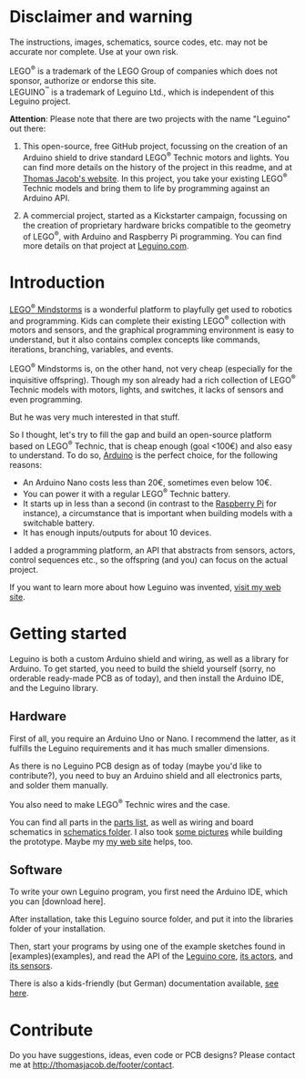 # Disclaimer and warning

The instructions, images, schematics, source codes, etc. may not be accurate nor complete.
Use at your own risk.

LEGO<sup>®</sup> is a trademark of the LEGO Group of companies which does not sponsor, authorize or endorse this site.<br/>
LEGUINO<sup>™</sup> is a trademark of Leguino Ltd., which is independent of this Leguino project.

**Attention**: Please note that there are two projects with the name "Leguino" out there:

1. This open-source, free GitHub project, focussing on the creation of an Arduino shield to drive standard LEGO<sup>®</sup> Technic motors and lights. You can find more details on the history of the project in this readme, and at [Thomas Jacob's website](https://www.thomasjacob.de/kreativ/leguino-en). In this project, you take your existing LEGO<sup>®</sup> Technic models and bring them to life by programming against an Arduino API.

2. A commercial project, started as a Kickstarter campaign, focussing on the creation of proprietary hardware bricks compatible to the geometry of LEGO<sup>®</sup>, with Arduino and Raspberry Pi programming. You can find more details on that project at [Leguino.com](http://leguino.com).

# Introduction

[LEGO<sup>®</sup> Mindstorms](https://www.lego.com/de-de/mindstorms) is a wonderful platform to playfully get used to robotics and programming. Kids can complete their existing LEGO<sup>®</sup> collection with motors and sensors, and the graphical programming environment is easy to understand, but it also contains complex concepts like commands, iterations, branching, variables, and events.

LEGO<sup>®</sup> Mindstorms is, on the other hand, not very cheap (especially for the inquisitive offspring). Though my son already had a rich collection of LEGO<sup>®</sup> Technic models with motors, lights, and switches, it lacks of sensors and even programming.

But he was very much interested in that stuff.

So I thought, let's try to fill the gap and build an open-source platform based on LEGO<sup>®</sup> Technic, that is cheap enough (goal <100€) and also easy to understand. To do so, [Arduino](https://www.arduino.cc/) is the perfect choice, for the following reasons:

* An Arduino Nano costs less than 20€, sometimes even below 10€.
* You can power it with a regular LEGO<sup>®</sup> Technic battery.
* It starts up in less than a second (in contrast to the [Raspberry Pi](https://www.raspberrypi.org/) for instance), a circumstance that is important when building models with a switchable battery.
* It has enough inputs/outputs for about 10 devices.

I added a programming platform, an API that abstracts from sensors, actors, control sequences etc., so the offspring (and you) can focus on the actual project.

If you want to learn more about how Leguino was invented, [visit my web site](http://www.thomasjacob.de/kreativ/leguino-en).

# Getting started

Leguino is both a custom Arduino shield and wiring, as well as a library for Arduino. To get started, you need to build the shield yourself (sorry, no orderable ready-made PCB as of today), and then install the Arduino IDE, and the Leguino library.

## Hardware

First of all, you require an Arduino Uno or Nano. I recommend the latter, as it fulfills the Leguino requirements and it has much smaller dimensions.

As there is no Leguino PCB design as of today (maybe you'd like to contribute?), you need to buy an Arduino shield and all electronics parts, and solder them manually.

You also need to make LEGO<sup>®</sup> Technic wires and the case.

You can find all parts in the [parts list](docs/parts.md), as well as wiring and board schematics in [schematics folder](docs/schematics). I also took [some pictures](docs/photos) while building the prototype. Maybe my [my web site](http://www.thomasjacob.de/kreativ/leguino-en) helps, too.

## Software

To write your own Leguino program, you first need the Arduino IDE, which you can [download here].

After installation, take this Leguino source folder, and put it into the libraries folder of your installation.

Then, start your programs by using one of the example sketches found in [examples)(examples), and read the API of the [Leguino core](core/LeguinoCore.h), [its actors](actor/Actor.h), and [its sensors](sensor/Sensor.h).

There is also a kids-friendly (but German) documentation available, [see here](docs/Leguino-Kurzanleitung-DE.doc).

# Contribute

Do you have suggestions, ideas, even code or PCB designs? Please contact me at http://thomasjacob.de/footer/contact.
